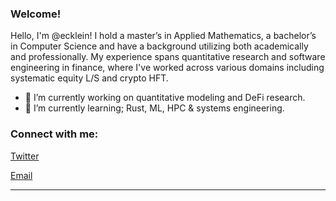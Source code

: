 <link rel="stylesheet" type='text/css' href="https://cdn.jsdelivr.net/gh/devicons/devicon@latest/devicon.min.css" />

### Welcome!

Hello, I'm @ecklein! I hold a master’s in Applied Mathematics, a bachelor’s in Computer Science and have a background utilizing both academically and professionally. My experience spans quantitative research and software engineering in finance, where I've worked across various domains including systematic equity L/S and crypto HFT.

  - 🔭 I’m currently working on quantitative modeling and DeFi research.
  - 🌱 I’m currently learning; Rust, ML, HPC & systems engineering.

<h3 align="left">Connect with me:</h3>

[Twitter](https://x.com/ethan_bot)

[Email](mailto:ethan.kleinc@gmail.com)

------
